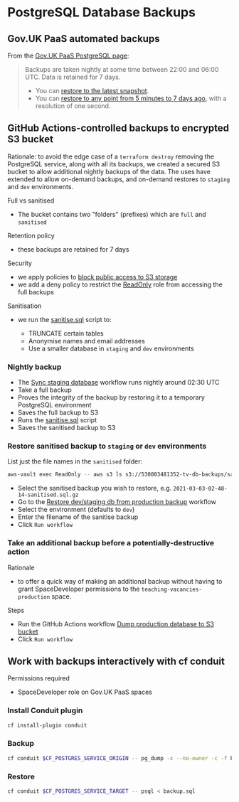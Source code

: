 # PostgreSQL Database Backups

## Gov.UK PaaS automated backups

From the [Gov.UK PaaS PostgreSQL page](https://docs.cloud.service.gov.uk/deploying_services/postgresql/):
> Backups are taken nightly at some time between 22:00 and 06:00 UTC. Data is retained for 7 days.
>
> - You can [restore to the latest snapshot](https://docs.cloud.service.gov.uk/deploying_services/postgresql/#restoring-a-postgresql-service-snapshot).
> - You can [restore to any point from 5 minutes to 7 days ago](https://docs.cloud.service.gov.uk/deploying_services/postgresql/#restoring-a-postgresql-service-from-a-point-in-time), with a resolution of one second.

## GitHub Actions-controlled backups to encrypted S3 bucket

Rationale: to avoid the edge case of a `terraform destroy` removing the PostgreSQL service, along with all its backups, we created a secured S3 bucket to allow additional nightly backups of the data. The uses have extended to allow on-demand backups, and on-demand restores to `staging` and `dev` environments.

Full vs sanitised

- The bucket contains two "folders" (prefixes) which are `full` and `sanitised`

Retention policy
- these backups are retained for 7 days

Security
- we apply policies to [block public access to S3 storage](https://docs.aws.amazon.com/AmazonS3/latest/userguide/access-control-block-public-access.html)
- we add a deny policy to restrict the [ReadOnly](./aws-roles-and-cli-tools.md) role from accessing the full backups

Sanitisation
- we run the [sanitise.sql](../db/scripts/sanitise.sql) script to:

    - TRUNCATE certain tables
    - Anonymise names and email addresses
    - Use a smaller database in `staging` and `dev` environments

### Nightly backup

- The [Sync staging database](https://github.com/DFE-Digital/teaching-vacancies/actions/workflows/lint.yml) workflow runs nightly around 02:30 UTC
- Take a full backup
- Proves the integrity of the backup by restoring it to a temporary PostgreSQL environment
- Saves the full backup to S3
- Runs the [sanitise.sql](../db/scripts/sanitise.sql) script
- Saves the sanitised backup to S3

### Restore sanitised backup to `staging` or `dev` environments

List just the file names in the `sanitised` folder:

```bash
aws-vault exec ReadOnly -- aws s3 ls s3://530003481352-tv-db-backups/sanitised/ | awk '{print $4}'
```

- Select the sanitised backup you wish to restore, e.g. `2021-03-03-02-48-14-sanitised.sql.gz`
- Go to the [Restore dev/staging db from production backup](https://github.com/DFE-Digital/teaching-vacancies/actions/workflows/restore_db.yml) workflow
- Select the environment (defaults to `dev`)
- Enter the filename of the sanitise backup
- Click `Run workflow`

### Take an additional backup before a potentially-destructive action

Rationale

- to offer a quick way of making an additional backup without having to grant SpaceDeveloper permissions to the `teaching-vacancies-production` space.

Steps

- Run the GitHub Actions workflow [Dump production database to S3 bucket](https://github.com/DFE-Digital/teaching-vacancies/actions/workflows/dump_db.yml)
- Click `Run workflow`

## Work with backups interactively with cf conduit

Permissions required
- SpaceDeveloper role on Gov.UK PaaS spaces

### Install Conduit plugin

```bash
cf install-plugin conduit
```

### Backup

```bash
cf conduit $CF_POSTGRES_SERVICE_ORIGIN -- pg_dump -x --no-owner -c -f backup.sql
```

### Restore

```bash
cf conduit $CF_POSTGRES_SERVICE_TARGET -- psql < backup.sql
```

